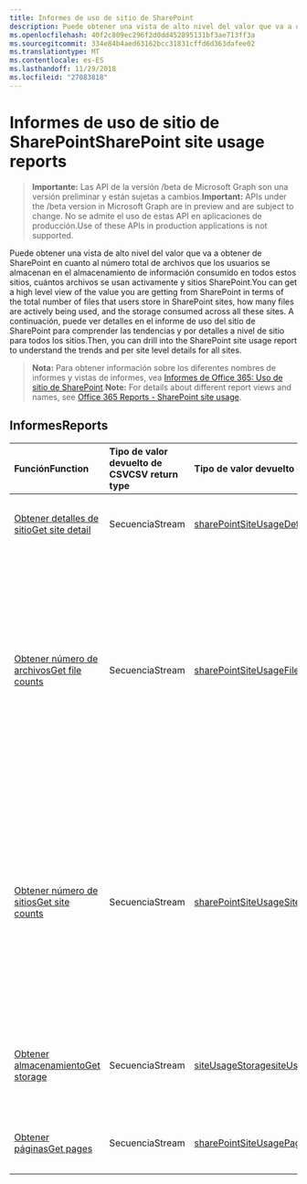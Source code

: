 ```yaml
---
title: Informes de uso de sitio de SharePoint
description: Puede obtener una vista de alto nivel del valor que va a obtener de SharePoint en cuanto al número total de archivos que los usuarios se almacenan en el almacenamiento de información consumido en todos estos sitios, cuántos archivos se usan activamente y sitios SharePoint. A continuación, puede ver detalles en el informe de uso del sitio de SharePoint para comprender las tendencias y por detalles a nivel de sitio para todos los sitios.
ms.openlocfilehash: 40f2c809ec296f2d0dd452895131bf3ae713ff3a
ms.sourcegitcommit: 334e84b4aed63162bcc31831cffd6d363dafee02
ms.translationtype: MT
ms.contentlocale: es-ES
ms.lasthandoff: 11/29/2018
ms.locfileid: "27083818"
---
```

# <a name="sharepoint-site-usage-reports"></a><span data-ttu-id="eab24-104">Informes de uso de sitio de SharePoint</span><span class="sxs-lookup"><span data-stu-id="eab24-104">SharePoint site usage reports</span></span>

> <span data-ttu-id="eab24-105">**Importante:** Las API de la versión /beta de Microsoft Graph son una versión preliminar y están sujetas a cambios.</span><span class="sxs-lookup"><span data-stu-id="eab24-105">**Important:** APIs under the /beta version in Microsoft Graph are in preview and are subject to change.</span></span> <span data-ttu-id="eab24-106">No se admite el uso de estas API en aplicaciones de producción.</span><span class="sxs-lookup"><span data-stu-id="eab24-106">Use of these APIs in production applications is not supported.</span></span>

<span data-ttu-id="eab24-107">Puede obtener una vista de alto nivel del valor que va a obtener de SharePoint en cuanto al número total de archivos que los usuarios se almacenan en el almacenamiento de información consumido en todos estos sitios, cuántos archivos se usan activamente y sitios SharePoint.</span><span class="sxs-lookup"><span data-stu-id="eab24-107">You can get a high level view of the value you are getting from SharePoint in terms of the total number of files that users store in SharePoint sites, how many files are actively being used, and the storage consumed across all these sites.</span></span> <span data-ttu-id="eab24-108">A continuación, puede ver detalles en el informe de uso del sitio de SharePoint para comprender las tendencias y por detalles a nivel de sitio para todos los sitios.</span><span class="sxs-lookup"><span data-stu-id="eab24-108">Then, you can drill into the SharePoint site usage report to understand the trends and per site level details for all sites.</span></span>

> <span data-ttu-id="eab24-109">**Nota:** Para obtener información sobre los diferentes nombres de informes y vistas de informes, vea [Informes de Office 365: Uso de sitio de SharePoint](https://support.office.com/client/SharePoint-site-usage-4ecfb843-e5d5-464d-8bf6-7ed512a9b213).</span><span class="sxs-lookup"><span data-stu-id="eab24-109">**Note:** For details about different report views and names, see [Office 365 Reports - SharePoint site usage](https://support.office.com/client/SharePoint-site-usage-4ecfb843-e5d5-464d-8bf6-7ed512a9b213).</span></span>

## <a name="reports"></a><span data-ttu-id="eab24-110">Informes</span><span class="sxs-lookup"><span data-stu-id="eab24-110">Reports</span></span>

| <span data-ttu-id="eab24-111">Función</span><span class="sxs-lookup"><span data-stu-id="eab24-111">Function</span></span>                                 | <span data-ttu-id="eab24-112">Tipo de valor devuelto de CSV</span><span class="sxs-lookup"><span data-stu-id="eab24-112">CSV return type</span></span> | <span data-ttu-id="eab24-113">Tipo de valor devuelto de JSON</span><span class="sxs-lookup"><span data-stu-id="eab24-113">JSON return type</span></span>                         | <span data-ttu-id="eab24-114">Descripción</span><span class="sxs-lookup"><span data-stu-id="eab24-114">Description</span></span>                              |
| :--------------------------------------- | :-------------- | :--------------------------------------- | ---------------------------------------- |
| [<span data-ttu-id="eab24-115">Obtener detalles de sitio</span><span class="sxs-lookup"><span data-stu-id="eab24-115">Get site detail</span></span>](../api/reportroot-getsharepointsiteusagedetail.md) | <span data-ttu-id="eab24-116">Secuencia</span><span class="sxs-lookup"><span data-stu-id="eab24-116">Stream</span></span>          | [<span data-ttu-id="eab24-117">sharePointSiteUsageDetail</span><span class="sxs-lookup"><span data-stu-id="eab24-117">sharePointSiteUsageDetail</span></span>](../resources/sharepointsiteusagedetail.md) | <span data-ttu-id="eab24-118">Obtiene información sobre el uso del sitio de SharePoint.</span><span class="sxs-lookup"><span data-stu-id="eab24-118">Get details about SharePoint site usage.</span></span> |
| [<span data-ttu-id="eab24-119">Obtener número de archivos</span><span class="sxs-lookup"><span data-stu-id="eab24-119">Get file counts</span></span>](../api/reportroot-getsharepointsiteusagefilecounts.md) | <span data-ttu-id="eab24-120">Secuencia</span><span class="sxs-lookup"><span data-stu-id="eab24-120">Stream</span></span>          | [<span data-ttu-id="eab24-121">sharePointSiteUsageFileCounts</span><span class="sxs-lookup"><span data-stu-id="eab24-121">sharePointSiteUsageFileCounts</span></span>](../resources/sharepointsiteusagefilecounts.md) | <span data-ttu-id="eab24-122">Obtiene el número total de archivos en todos los sitios y el número de archivos activos.</span><span class="sxs-lookup"><span data-stu-id="eab24-122">Get the total number of files across all sites and the number of active files.</span></span> <span data-ttu-id="eab24-123">Un archivo (usuario o sistema) se considera activo si se guardó, sincronizó, modificó o compartió dentro del período de tiempo especificado.</span><span class="sxs-lookup"><span data-stu-id="eab24-123">A file (user or system) is considered active if it has been saved, synced, modified, or shared within the specified time period.</span></span> |
| [<span data-ttu-id="eab24-124">Obtener número de sitios</span><span class="sxs-lookup"><span data-stu-id="eab24-124">Get site counts</span></span>](../api/reportroot-getsharepointsiteusagesitecounts.md) | <span data-ttu-id="eab24-125">Secuencia</span><span class="sxs-lookup"><span data-stu-id="eab24-125">Stream</span></span>          | [<span data-ttu-id="eab24-126">sharePointSiteUsageSiteCounts</span><span class="sxs-lookup"><span data-stu-id="eab24-126">sharePointSiteUsageSiteCounts</span></span>](../resources/sharepointsiteusagesitecounts.md) | <span data-ttu-id="eab24-127">Obtiene el número total de archivos en todos los sitios y el número de archivos activos.</span><span class="sxs-lookup"><span data-stu-id="eab24-127">Get the total number of files across all sites and the number of active files.</span></span> <span data-ttu-id="eab24-128">Un archivo (usuario o sistema) se considera activo si se guardó, sincronizó, modificó o compartió dentro del período de tiempo especificado.</span><span class="sxs-lookup"><span data-stu-id="eab24-128">A file (user or system) is considered active if it has been saved, synced, modified, or shared within the specified time period.</span></span> |
| [<span data-ttu-id="eab24-129">Obtener almacenamiento</span><span class="sxs-lookup"><span data-stu-id="eab24-129">Get storage</span></span>](../api/reportroot-getsharepointsiteusagestorage.md) | <span data-ttu-id="eab24-130">Secuencia</span><span class="sxs-lookup"><span data-stu-id="eab24-130">Stream</span></span>          | [<span data-ttu-id="eab24-131">siteUsageStorage</span><span class="sxs-lookup"><span data-stu-id="eab24-131">siteUsageStorage</span></span>](../resources/siteusagestorage.md) | <span data-ttu-id="eab24-132">Obtiene la tendencia del almacenamiento asignado y usado durante el período del informe.</span><span class="sxs-lookup"><span data-stu-id="eab24-132">Get the trend of storage allocated and consumed during the reporting period.</span></span> |
| [<span data-ttu-id="eab24-133">Obtener páginas</span><span class="sxs-lookup"><span data-stu-id="eab24-133">Get pages</span></span>](../api/reportroot-getsharepointsiteusagepages.md) | <span data-ttu-id="eab24-134">Secuencia</span><span class="sxs-lookup"><span data-stu-id="eab24-134">Stream</span></span>          | [<span data-ttu-id="eab24-135">sharePointSiteUsagePages</span><span class="sxs-lookup"><span data-stu-id="eab24-135">sharePointSiteUsagePages</span></span>](../resources/sharepointsiteusagepages.md) | <span data-ttu-id="eab24-136">Obtiene el número de páginas vistas en todos los sitios.</span><span class="sxs-lookup"><span data-stu-id="eab24-136">Get the number of pages viewed across all sites.</span></span> |
